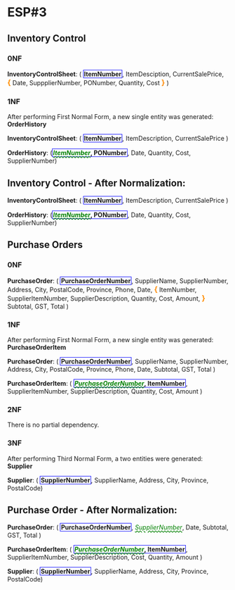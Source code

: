 # ESP#3

## Inventory Control

### 0NF

**InventoryControlSheet**: ( <b class="pk">ItemNumber</b>, ItemDesciption, CurrentSalePrice, <b class="gr">{</b> Date, SuppplierNumber, PONumber, Quantity, Cost <b class="gr">}</b> ) 

### 1NF

After performing First Normal Form, a new single entity was generated: **OrderHistory**

**InventoryControlSheet**: ( <b class="pk">ItemNumber</b>, ItemDescription, CurrentSalePrice )

**OrderHistory**: (<b class="pk"><u class="fk">ItemNumber</u>, PONumber</b>, Date, Quantity, Cost, SupplierNumber)

## Inventory Control - After Normalization:

**InventoryControlSheet**: ( <b class="pk">ItemNumber</b>, ItemDescription, CurrentSalePrice )

**OrderHistory**: (<b class="pk"><u class="fk">ItemNumber</u>, PONumber</b>, Date, Quantity, Cost, SupplierNumber)


## Purchase Orders

### 0NF

**PurchaseOrder**: ( <b class="pk">PurchaseOrderNumber</b>, SupplierName, SupplierNumber, Address, City, PostalCode, Province, Phone, Date, <b class="gr">{</b> ItemNumber, SupplierItemNumber, SupplierDescription, Quantity, Cost, Amount, <b class="gr">}</b> Subtotal, GST, Total )

### 1NF

After performing First Normal Form, a new single entity was generated: **PurchaseOrderItem**

**PurchaseOrder**: ( <b class="pk">PurchaseOrderNumber</b>, SupplierName, SupplierNumber, Address, City, PostalCode, Province, Phone, Date, Subtotal, GST, Total )

**PurchaseOrderItem**: ( <b class="pk"><u class ="fk">PurchaseOrderNumber</u>, ItemNumber</b>, SupplierItemNumber, SupplierDescription, Quantity, Cost, Amount )

### 2NF

There is no partial dependency.

### 3NF 

After performing Third Normal Form, a two entities were generated:
**Supplier**


**Supplier**: ( <b class="pk">SupplierNumber</b>, SupplierName, Address, City, Province, PostalCode)


## Purchase Order - After Normalization:

**PurchaseOrder**: ( <b class="pk">PurchaseOrderNumber</b>, <u class="fk">SupplierNumber</u>, Date, Subtotal, GST, Total )

**PurchaseOrderItem**: ( <b class="pk"><u class ="fk">PurchaseOrderNumber</u>, ItemNumber</b>, SupplierItemNumber, SupplierDescription, Cost, Quantity, Amount )

**Supplier**: ( <b class="pk">SupplierNumber</b>, SupplierName, Address, City, Province, PostalCode)


<style type="text/css">
.pk {
    font-weight: bold;
    display: inline-block;
    border: solid thin blue;
    padding: 0 1px;
}

.tk{
    color: orange;
    font-weight: bold;
}

.fk {
    color: green;
    font-style: italic;
    text-decoration: wavy underline green;    
}
.gr {
    color: darkorange;
    font-size: 1.2em;
    font-weight: bold;
}
</style>